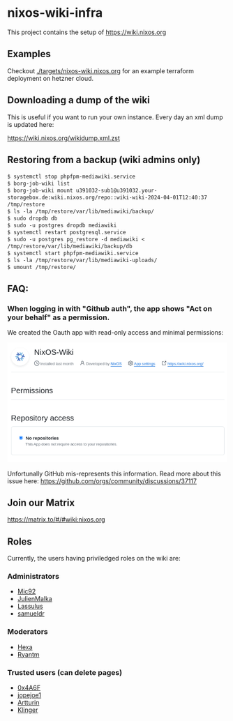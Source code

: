 # nixos-wiki-infra

This project contains the setup of https://wiki.nixos.org

## Examples

Checkout [./targets/nixos-wiki.nixos.org]() for an example terraform deployment on hetzner cloud.

## Downloading a dump of the wiki

This is useful if you want to run your own instance.
Every day an xml dump is updated here:

https://wiki.nixos.org/wikidump.xml.zst

## Restoring from a backup (wiki admins only)

```
$ systemctl stop phpfpm-mediawiki.service
$ borg-job-wiki list
$ borg-job-wiki mount u391032-sub1@u391032.your-storagebox.de:wiki.nixos.org/repo::wiki-wiki-2024-04-01T12:40:37 /tmp/restore
$ ls -la /tmp/restore/var/lib/mediawiki/backup/
$ sudo dropdb db
$ sudo -u postgres dropdb mediawiki
$ systemctl restart postgresql.service
$ sudo -u postgres pg_restore -d mediawiki < /tmp/restore/var/lib/mediawiki/backup/db
$ systemctl start phpfpm-mediawiki.service
$ ls -la /tmp/restore/var/lib/mediawiki-uploads/
$ umount /tmp/restore/
```

## FAQ:

### When logging in with "Github auth", the app shows "Act on your behalf" as a permission.

We created the Oauth app with read-only access and minimal permissions:

![](./oauth-permissions.png)

Unfortunally GitHub mis-represents this information.
Read more about this issue here: https://github.com/orgs/community/discussions/37117

## Join our Matrix

https://matrix.to/#/#wiki:nixos.org


## Roles

Currently, the users having priviledged roles on the wiki are:

### Administrators
- [Mic92](https://github.com/Mic92/)
- [JulienMalka](https://github.com/JulienMalka)
- [Lassulus](https://github.com/lassulus/)
- [samueldr](https://github.com/samueldr/)

### Moderators
- [Hexa](https://github.com/mweinelt)
- [Ryantm](https://github.com/ryantm/)

### Trusted users (can delete pages)
- [0x4A6F](https://github.com/0x4A6F)
- [jopejoe1](https://github.com/jopejoe1)
- [Artturin](https://github.com/Artturin)
- [Klinger](https://discourse.nixos.org/u/klinger)

